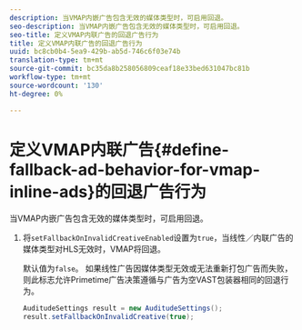 ```yaml
---
description: 当VMAP内嵌广告包含无效的媒体类型时，可启用回退。
seo-description: 当VMAP内嵌广告包含无效的媒体类型时，可启用回退。
seo-title: 定义VMAP内联广告的回退广告行为
title: 定义VMAP内联广告的回退广告行为
uuid: bc8cb0b4-5ea9-429b-ab5d-746c6f03e74b
translation-type: tm+mt
source-git-commit: bc35da8b258056809ceaf18e33bed631047bc81b
workflow-type: tm+mt
source-wordcount: '130'
ht-degree: 0%

---
```



# 定义VMAP内联广告{#define-fallback-ad-behavior-for-vmap-inline-ads}的回退广告行为

当VMAP内嵌广告包含无效的媒体类型时，可启用回退。

1. 将`setFallbackOnInvalidCreativeEnabled`设置为`true`，当线性／内联广告的媒体类型对HLS无效时，VMAP将回退。

   默认值为`false`。 如果线性广告因媒体类型无效或无法重新打包广告而失败，则此标志允许Primetime广告决策遵循与广告为空VAST包装器相同的回退行为。

   ```java
   AuditudeSettings result = new AuditudeSettings(); 
   result.setFallbackOnInvalidCreative(true);
   ```
